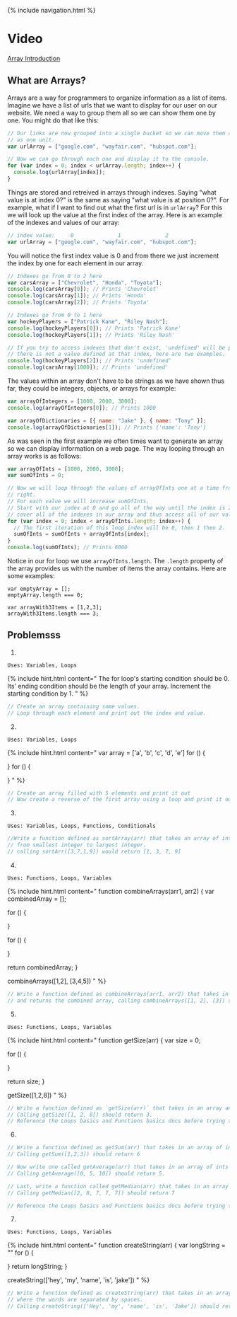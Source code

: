 {% include navigation.html %}

# Video
[Array Introduction](https://www.youtube.com/watch?v=o3kLpOSHubY)

## What are Arrays?

Arrays are a way for programmers to organize information as a list of items. Imagine we have a list of urls
that we want to display for our user on our website. We need a way to group them all so we can show them one by one. You might do that like this:

```javascript
// Our links are now grouped into a single bucket so we can move them around in our program
// as one unit.
var urlArray = ["google.com", "wayfair.com", "hubspot.com"];

// Now we can go through each one and display it to the console.
for (var index = 0; index < urlArray.length; index++) {
  console.log(urlArray[index]);
}
```

Things are stored and retreived in arrays through indexes. Saying "what value is at index 0?" is the same as saying "what value is at position 0?". For example, what if I want to find out what the first url is in `urlArray`? For this we will look up the value at the first index of the array. Here is an example of the indexes and values of our array:

```javascript
// index value:     0              1              2
var urlArray = ["google.com", "wayfair.com", "hubspot.com"];
```

You will notice the first index value is 0 and from there we just increment the index by one
for each element in our array.

```javascript
// Indexes go from 0 to 2 here
var carsArray = ["Chevrolet", "Honda", "Toyota"];
console.log(carsArray[0]); // Prints 'Chevrolet'
console.log(carsArray[1]); // Prints 'Honda'
console.log(carsArray[2]); // Prints 'Toyota'

// Indexes go from 0 to 1 here
var hockeyPlayers = ["Patrick Kane", "Riley Nash"];
console.log(hockeyPlayers[0]); // Prints 'Patrick Kane'
console.log(hockeyPlayers[1]); // Prints 'Riley Nash'

// If you try to access indexes that don't exist, 'undefined' will be printed because
// there is not a value defined at that index, here are two examples.
console.log(hockeyPlayers[2]); // Prints 'undefined'
console.log(carsArray[1000]); // Prints 'undefined'
```

The values within an array don't have to be strings as we have shown thus far, they could be integers, objects, or arrays for example:

```javascript
var arrayOfIntegers = [1000, 2000, 3000];
console.log(arrayOfIntegers[0]); // Prints 1000

var arrayOfDictionaries = [{ name: "Jake" }, { name: "Tony" }];
console.log(arrayOfDictionaries[1]); // Prints {'name': 'Tony'}
```

As was seen in the first example we often times want to generate an array so we can display information
on a web page. The way looping through an array works is as follows:

```javascript
var arrayOfInts = [1000, 2000, 3000];
var sumOfInts = 0;

// Now we will loop through the values of arrayOfInts one at a time from left to
// right.
// For each value we will increase sumOfInts.
// Start with our index at 0 and go all of the way until the index is 2, this will
// cover all of the indexes in our array and thus access all of our values.
for (var index = 0; index < arrayOfInts.length; index++) {
  // The first iteration of this loop index will be 0, then 1 then 2.
  sumOfInts = sumOfInts + arrayOfInts[index];
}
console.log(sumOfInts); // Prints 6000
```

Notice in our for loop we use `arrayOfInts.length`. The `.length` property of the array provides us with the number of items the array contains. Here are some examples:

```
var emptyArray = [];
emptyArray.length === 0;

var arrayWith3Items = [1,2,3];
arrayWith3Items.length === 3;
```

## Problemsss

1.

`Uses: Variables, Loops`

{% include hint.html content="
  The for loop's starting condition should be 0. Its' ending condition should be the length of your array. Increment the starting condition by 1.
" %}

```javascript
// Create an array containing some values.
// Loop through each element and print out the index and value.
```

2.

`Uses: Variables, Loops`

{% include hint.html content="
  var array = ['a', 'b', 'c', 'd', 'e']
  for () {

  }
  for () {
  
  }
" %}

```javascript
// Create an array filled with 5 elements and print it out
// Now create a reverse of the first array using a loop and print it out.
```

3.

`Uses: Variables, Loops, Functions, Conditionals`

```javascript
//Write a function defined as sortArray(arr) that takes an array of integers and sorts them
// from smallest integer to largest integer.
// calling sortArr([3,7,1,9]) would return [1, 3, 7, 9]
```

4.

`Uses: Functions, Loops, Variables`

{% include hint.html content="
function combineArrays(arr1, arr2) {
  var combinedArray = [];
  
  for () {
  
  }

  for () {
  
  }

  return combinedArray;
}

combineArrays([1,2], [3,4,5])
" %}


```javascript
// Write a function defined as combineArrays(arr1, arr2) that takes in two arrays and combines them into one
// and returns the combined array, calling combineArrays([1, 2], [3]) should return [1, 2, 3]
```

5.

`Uses: Functions, Loops, Variables`

{% include hint.html content="
function getSize(arr) {
  var size = 0;
  
  for () {
  
  }

  return size;
}

getSize([1,2,8])
" %}

```javascript
// Write a function defined as `getSize(arr)` that takes in an array and gets the size of it.
// Calling getSize([1, 2, 8]) should return 3.
// Reference the Loops basics and Functions basics docs before trying this problem.
```

6.

```javascript
// Write a function defined as getSum(arr) that takes in an array of ints and gets the sum of them.
// Calling getSum([1,2,3]) should return 6

// Now write one called getAverage(arr) that takes in an array of ints and gets the average of them.
// Calling getAverage([0, 5, 10]) should return 5.

// Last, write a function called getMedian(arr) that takes in an array of ints and get the median.
// Calling getMedian([2, 8, 7, 7, 7]) should return 7

// Reference the Loops basics and Functions basics docs before trying this problem.
```

7.

`Uses: Functions, Loops, Variables`

{% include hint.html content="
function createString(arr) {
  var longString = \"\"
  for () {
  
  }
  return longString;
}

createString(['hey', 'my', 'name', 'is', 'jake'])
" %}

```javascript
// Write a function defined as createString(arr) that takes in an array of strings and returns one long string
// where the words are separated by spaces.
// Calling createString(['Hey', 'my', 'name', 'is', 'Jake']) should return 'Hey my name is jake'
```
